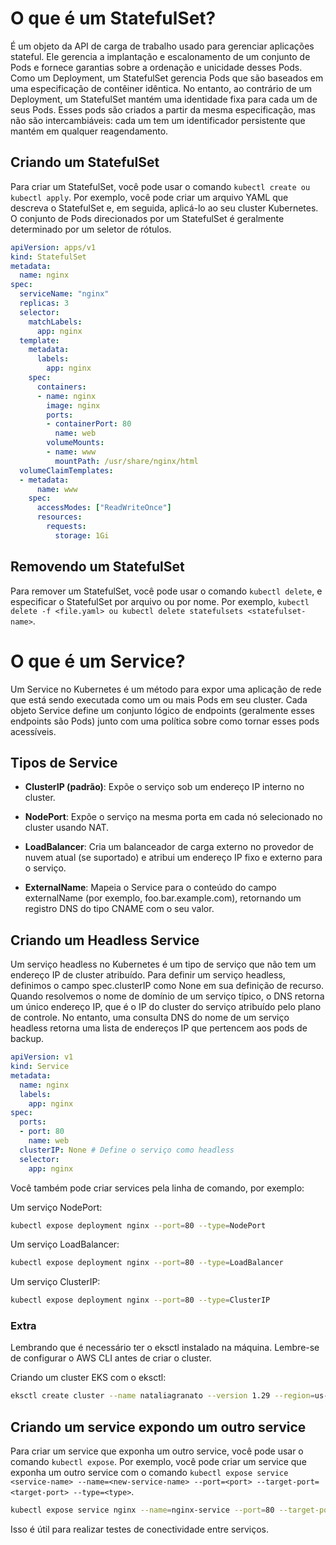 # O que é um StatefulSet?

É um objeto da API de carga de trabalho usado para gerenciar aplicações stateful. Ele gerencia a implantação e escalonamento de um conjunto de Pods e fornece garantias sobre a ordenação e unicidade desses Pods. Como um Deployment, um StatefulSet gerencia Pods que são baseados em uma especificação de contêiner idêntica. No entanto, ao contrário de um Deployment, um StatefulSet mantém uma identidade fixa para cada um de seus Pods. Esses pods são criados a partir da mesma especificação, mas não são intercambiáveis: cada um tem um identificador persistente que mantém em qualquer reagendamento.

## Criando um StatefulSet

 Para criar um StatefulSet, você pode usar o comando `kubectl create ou kubectl apply`. Por exemplo, você pode criar um arquivo YAML que descreva o StatefulSet e, em seguida, aplicá-lo ao seu cluster Kubernetes. O conjunto de Pods direcionados por um StatefulSet é geralmente determinado por um seletor de rótulos.

```yaml
apiVersion: apps/v1
kind: StatefulSet
metadata:
  name: nginx
spec:
  serviceName: "nginx"
  replicas: 3
  selector:
    matchLabels:
      app: nginx
  template:
    metadata:
      labels:
        app: nginx
    spec:
      containers:
      - name: nginx
        image: nginx
        ports:
        - containerPort: 80
          name: web
        volumeMounts:
        - name: www
          mountPath: /usr/share/nginx/html
  volumeClaimTemplates:
  - metadata:
      name: www
    spec:
      accessModes: ["ReadWriteOnce"]
      resources:
        requests:
          storage: 1Gi
```

## Removendo um StatefulSet

Para remover um StatefulSet, você pode usar o comando `kubectl delete`, e especificar o StatefulSet por arquivo ou por nome. Por exemplo, `kubectl delete -f <file.yaml> ou kubectl delete statefulsets <statefulset-name>`.

# O que é um Service?

Um Service no Kubernetes é um método para expor uma aplicação de rede que está sendo executada como um ou mais Pods em seu cluster. Cada objeto Service define um conjunto lógico de endpoints (geralmente esses endpoints são Pods) junto com uma política sobre como tornar esses pods acessíveis.

## Tipos de Service

- **ClusterIP (padrão)**: Expõe o serviço sob um endereço IP interno no cluster.

- **NodePort**: Expõe o serviço na mesma porta em cada nó selecionado no cluster usando NAT.

- **LoadBalancer**: Cria um balanceador de carga externo no provedor de nuvem atual (se suportado) e atribui um endereço IP fixo e externo para o serviço.

- **ExternalName**: Mapeia o Service para o conteúdo do campo externalName (por exemplo, foo.bar.example.com), retornando um registro DNS do tipo CNAME com o seu valor.

## Criando um Headless Service

Um serviço headless no Kubernetes é um tipo de serviço que não tem um endereço IP de cluster atribuído. Para definir um serviço headless, definimos o campo spec.clusterIP como None em sua definição de recurso. Quando resolvemos o nome de domínio de um serviço típico, o DNS retorna um único endereço IP, que é o IP do cluster do serviço atribuído pelo plano de controle. No entanto, uma consulta DNS do nome de um serviço headless retorna uma lista de endereços IP que pertencem aos pods de backup.

```yaml
apiVersion: v1
kind: Service
metadata:
  name: nginx
  labels:
    app: nginx
spec:
  ports:
  - port: 80
    name: web
  clusterIP: None # Define o serviço como headless
  selector:
    app: nginx
```

Você também pode criar services pela linha de comando, por exemplo:

Um serviço NodePort:

```bash
kubectl expose deployment nginx --port=80 --type=NodePort
```

Um serviço LoadBalancer:

```bash
kubectl expose deployment nginx --port=80 --type=LoadBalancer
```

Um serviço ClusterIP:

```bash
kubectl expose deployment nginx --port=80 --type=ClusterIP
```

### Extra

Lembrando que é necessário ter o eksctl instalado na máquina.
Lembre-se de configurar o AWS CLI antes de criar o cluster.

Criando um cluster EKS com o eksctl:

```bash
eksctl create cluster --name nataliagranato --version 1.29 --region=us-east-1 --nodegroup-name=granato --node-type=t3.medium --nodes=2 --nodes-min=1 --nodes-max=3 --managed
```

## Criando um service expondo um outro service

Para criar um service que exponha um outro service, você pode usar o comando `kubectl expose`. Por exemplo, você pode criar um service que exponha um outro service com o comando `kubectl expose service <service-name> --name=<new-service-name> --port=<port> --target-port=<target-port> --type=<type>`.

```bash
kubectl expose service nginx --name=nginx-service --port=80 --target-port=80 --type=NodePort
```

Isso é útil para realizar testes de conectividade entre serviços.
